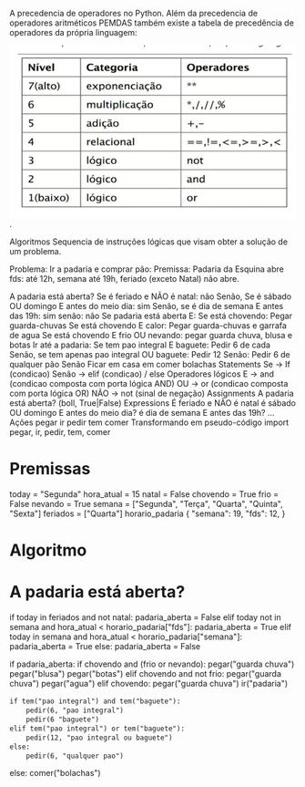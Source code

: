 A precedencia de operadores no Python.
Além da precedencia de operadores aritméticos PEMDAS também existe a tabela de precedência de operadores da própria linguagem:


![ algoritmos](./docs/d03p04_algoritmos.jpg) .


Algoritmos
Sequencia de instruções lógicas que visam obter a solução de um problema.

Problema: Ir a padaria e comprar pão: Premissa: Padaria da Esquina abre fds: até 12h, semana até 19h, feriado (exceto Natal) não abre.

A padaria está aberta?
Se é feriado e NÃO é natal: não
Senão, Se é sábado OU domingo E antes do meio dia: sim
Senão, se é dia de semana E antes das 19h: sim
senão: não
Se padaria está aberta E:
Se está chovendo: Pegar guarda-chuvas
Se está chovendo E calor: Pegar guarda-chuvas e garrafa de agua
Se está chovendo E frio OU nevando: pegar guarda chuva, blusa e botas
Ir até a padaria:
Se tem pao integral E baguete: Pedir 6 de cada
Senão, se tem apenas pao integral OU baguete: Pedir 12
Senão: Pedir 6 de qualquer pão
Senão
Ficar em casa em comer bolachas
Statements
Se -> If (condicao)
Senão -> elif (condicao) / else
Operadores lógicos
E -> and (condicao composta com porta lógica AND)
OU -> or (condicao composta com porta lógica OR)
NÃO -> not (sinal de negação)
Assignments
A padaria está aberta? (boll, True|False)
Expressions
É feriado e NÃO é natal
é sábado OU domingo E antes do meio dia?
é dia de semana E antes das 19h?
...
Ações
pegar
ir
pedir
tem
comer
Transformando em pseudo-código
import pegar, ir, pedir, tem, comer

# Premissas
today = "Segunda"
hora_atual = 15
natal = False
chovendo = True
frio = False
nevando = True
semana = ["Segunda", "Terça", "Quarta", "Quinta", "Sexta"]
feriados = ["Quarta"]
horario_padaria {
    "semana": 19,
    "fds": 12,
}

# Algoritmo

# A padaria está aberta?
if today in feriados and not natal:
    padaria_aberta = False
elif today not in semana and hora_atual < horario_padaria["fds"]:
    padaria_aberta = True
elif today in semana and hora_atual < horario_padaria["semana"]:
    padaria_aberta = True
else:
    padaria_aberta = False

if padaria_aberta:
    if chovendo and (frio or nevando):
        pegar("guarda chuva")
        pegar("blusa")
        pegar("botas")
    elif chovendo and not frio:
        pegar("guarda chuva")
        pegar("agua")
    elif chovendo:
        pegar("guarda chuva")
    ir("padaria")

    if tem("pao integral") and tem("baguete"):
        pedir(6, "pao integral")
        pedir(6 "baguete")
    elif tem("pao integral") or tem("baguete"):
        pedir(12, "pao integral ou baguete")
    else:
        pedir(6, "qualquer pao")
else:
    comer("bolachas")

